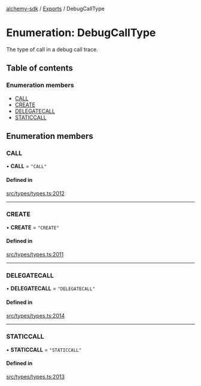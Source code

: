 [alchemy-sdk](../README.md) / [Exports](../modules.md) / DebugCallType

# Enumeration: DebugCallType

The type of call in a debug call trace.

## Table of contents

### Enumeration members

- [CALL](DebugCallType.md#call)
- [CREATE](DebugCallType.md#create)
- [DELEGATECALL](DebugCallType.md#delegatecall)
- [STATICCALL](DebugCallType.md#staticcall)

## Enumeration members

### CALL

• **CALL** = `"CALL"`

#### Defined in

[src/types/types.ts:2012](https://github.com/alchemyplatform/alchemy-sdk-js/blob/905f87c/src/types/types.ts#L2012)

___

### CREATE

• **CREATE** = `"CREATE"`

#### Defined in

[src/types/types.ts:2011](https://github.com/alchemyplatform/alchemy-sdk-js/blob/905f87c/src/types/types.ts#L2011)

___

### DELEGATECALL

• **DELEGATECALL** = `"DELEGATECALL"`

#### Defined in

[src/types/types.ts:2014](https://github.com/alchemyplatform/alchemy-sdk-js/blob/905f87c/src/types/types.ts#L2014)

___

### STATICCALL

• **STATICCALL** = `"STATICCALL"`

#### Defined in

[src/types/types.ts:2013](https://github.com/alchemyplatform/alchemy-sdk-js/blob/905f87c/src/types/types.ts#L2013)
